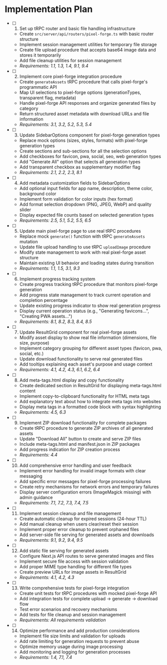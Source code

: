 # Implementation Plan

- [ ] 1. Set up tRPC router and basic file handling infrastructure
  - Create `src/server/api/routers/pixel-forge.ts` with basic router structure
  - Implement session management utilities for temporary file storage
  - Create file upload procedure that accepts base64 image data and stores it temporarily
  - Add file cleanup utilities for session management
  - _Requirements: 1.1, 1.3, 1.4, 9.1, 9.4_

- [ ] 2. Implement core pixel-forge integration procedure
  - Create `generateAssets` tRPC procedure that calls pixel-forge's programmatic API
  - Map UI selections to pixel-forge options (generationTypes, transparent flag, metadata)
  - Handle pixel-forge API responses and organize generated files by category
  - Return structured asset metadata with download URLs and file information
  - _Requirements: 3.1, 3.2, 5.2, 5.3, 5.4_

- [ ] 3. Update SidebarOptions component for pixel-forge generation types
  - Replace mock options (sizes, styles, formats) with pixel-forge generation types
  - Create sections and sub-sections for all the selection options
  - Add checkboxes for favicon, pwa, social, seo, web generation types
  - Add "Generate All" option that selects all generation types
  - Add transparent checkbox as supplementary modifier flag
  - _Requirements: 2.1, 2.2, 2.3, 8.1_

- [ ] 4. Add metadata customization fields to SidebarOptions
  - Add optional input fields for app name, description, theme color, background color
  - Implement form validation for color inputs (hex format)
  - Add format selection dropdown (PNG, JPEG, WebP) and quality slider
  - Display expected file counts based on selected generation types
  - _Requirements: 2.5, 5.1, 5.2, 5.5, 6.5_

- [ ] 5. Update main pixel-forge page to use real tRPC procedures
  - Replace mock `generate()` function with tRPC `generateAssets` mutation
  - Update file upload handling to use tRPC `uploadImage` procedure
  - Modify state management to work with real pixel-forge asset structure
  - Maintain existing UI behavior and loading states during transition
  - _Requirements: 1.1, 1.5, 3.1, 9.3_

- [ ] 6. Implement progress tracking system
  - Create progress tracking tRPC procedure that monitors pixel-forge generation
  - Add progress state management to track current operation and completion percentage
  - Update existing progress indicator to show real generation progress
  - Display current operation status (e.g., "Generating favicons...", "Creating PWA assets...")
  - _Requirements: 8.1, 8.2, 8.3, 8.4, 8.5_

- [ ] 7. Update ResultGrid component for real pixel-forge assets
  - Modify asset display to show real file information (dimensions, file size, purpose)
  - Implement category grouping for different asset types (favicon, pwa, social, etc.)
  - Update download functionality to serve real generated files
  - Add tooltips explaining each asset's purpose and usage context
  - _Requirements: 4.1, 4.2, 4.3, 6.1, 6.2, 6.4_

- [ ] 8. Add meta-tags.html display and copy functionality
  - Create dedicated section in ResultGrid for displaying meta-tags.html content
  - Implement copy-to-clipboard functionality for HTML meta tags
  - Add explanatory text about how to integrate meta tags into websites
  - Display meta tags in a formatted code block with syntax highlighting
  - _Requirements: 4.5, 6.3_

- [ ] 9. Implement ZIP download functionality for complete packages
  - Create tRPC procedure to generate ZIP archives of all generated assets
  - Update "Download All" button to create and serve ZIP files
  - Include meta-tags.html and manifest.json in ZIP packages
  - Add progress indication for ZIP creation process
  - _Requirements: 4.4_

- [ ] 10. Add comprehensive error handling and user feedback
  - Implement error handling for invalid image formats with clear messaging
  - Add specific error messages for pixel-forge processing failures
  - Create retry mechanisms for network errors and temporary failures
  - Display server configuration errors (ImageMagick missing) with admin guidance
  - _Requirements: 7.1, 7.2, 7.3, 7.4, 7.5_

- [ ] 11. Implement session cleanup and file management
  - Create automatic cleanup for expired sessions (24-hour TTL)
  - Add manual cleanup when users clear/reset their session
  - Implement proper error cleanup to prevent orphaned files
  - Add server-side file serving for generated assets and downloads
  - _Requirements: 9.1, 9.2, 9.4, 9.5_

- [ ] 12. Add static file serving for generated assets
  - Configure Next.js API routes to serve generated images and files
  - Implement secure file access with session validation
  - Add proper MIME type handling for different file types
  - Create preview URLs for image assets in ResultGrid
  - _Requirements: 4.1, 4.2, 4.3_

- [ ] 13. Write comprehensive tests for pixel-forge integration
  - Create unit tests for tRPC procedures with mocked pixel-forge API
  - Add integration tests for complete upload → generate → download flow
  - Test error scenarios and recovery mechanisms
  - Add tests for file cleanup and session management
  - _Requirements: All requirements validation_

- [ ] 14. Optimize performance and add production considerations
  - Implement file size limits and validation for uploads
  - Add rate limiting for generation requests to prevent abuse
  - Optimize memory usage during image processing
  - Add monitoring and logging for generation processes
  - _Requirements: 1.4, 7.1, 7.4_
